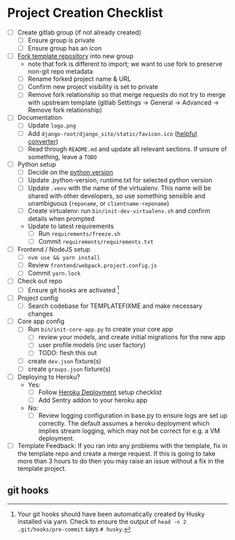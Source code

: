 # Project Creation Checklist

- [ ] Create gitlab group (if not already created)
    - [ ] Ensure group is private
    - [ ] Ensure group has an icon
- [ ] [Fork template repository](https://gitlab.internal.alliancesoftware.com.au/alliance/template-django/forks/new) into new group
    - note that fork is different to import; we want to use fork to preserve non-git repo metadata
    - [ ] Rename forked project name & URL
    - [ ] Confirm new project visibility is set to private
    - [ ] Remove fork relationship so that merge requests do not try to merge with upstream template (gitlab Settings -> General -> Advanced -> Remove fork relationship)
- [ ] Documentation
    - [ ] Update `logo.png`
    - [ ] Add `django-root/django_site/static/favicon.ico` ([helpful converter](https://realfavicongenerator.net/))
    - [ ] Read through `README.md` and update all relevant sections. If unsure of something, leave a `TODO`
- [ ] Python setup
    - [ ] Decide on the [python version](https://alliancesoftware.atlassian.net/wiki/spaces/TEC/pages/31686658/Version+Selection)
    - [ ] Update .python-version, runtime.txt for selected python version
    - [ ] Update `.venv` with the name of the virtualenv. This name will be shared with other developers, so use something sensible and unambiguous (`reponame`, or `clientname-reponame`)
    - [ ] Create virtualenv: run `bin/init-dev-virtualenv.sh` and confirm details when prompted
    - Update to latest requirements
        - [ ] Run `requirements/freeze.sh`
        - [ ] Commit `requirements/requirements.txt`
- [ ] Frontend / NodeJS setup
    - [ ] `nvm use && yarn install`
    - [ ] Review `frontend/webpack.project.config.js`
    - [ ] Commit `yarn.lock`
- [ ] Check out repo
    - [ ] Ensure git hooks are activated [^1]
- [ ] Project config
    - [ ] Search codebase for TEMPLATEFIXME and make necessary changes
- [ ] Core app config
    - [ ] Run `bin/init-core-app.py` to create your core app
        - [ ] review your models, and create initial migrations for the new app
        - [ ] user profile models (inc user factory)
        - [ ] TODO: flesh this out
    - [ ] create `dev.json` fixture(s)
    - [ ] create `groups.json` fixture(s)
- [ ] Deploying to Heroku?
    - Yes:
        - [ ] Follow [Heroku Deployment](https://alliancesoftware.atlassian.net/wiki/spaces/TEC/pages/21987346/Heroku+Deployment) setup checklist
        - [ ] Add Sentry addon to your heroku app
    - No:
        - [ ] Review logging configuration in base.py to ensure logs are set up correctly. The default assumes a heroku deployment which implies stream logging, which may not be correct for e.g. a VM deployment.
- [ ] Template Feedback: If you ran into any problems with the template, fix in the template repo and create a merge request. If this is going to take more than 3 hours to do then you may raise an issue without a fix in the template project.

## git hooks
[^1]: Your git hooks should have been automatically created by Husky installed via yarn.
Check to ensure the output of `head -n 2 .git/hooks/pre-commit` says `# husky`.
